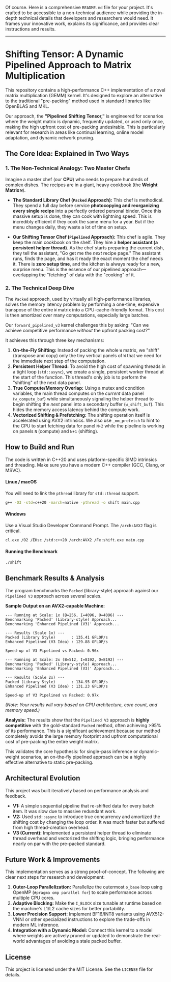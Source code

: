 Of course. Here is a comprehensive `README.md` file for your project. It's crafted to be accessible to a non-technical audience while providing the in-depth technical details that developers and researchers would need. It frames your innovative work, explains its significance, and provides clear instructions and results.

---

# Shifting Tensor: A Dynamic Pipelined Approach to Matrix Multiplication

This repository contains a high-performance C++ implementation of a novel matrix multiplication (GEMM) kernel. It's designed to explore an alternative to the traditional "pre-packing" method used in standard libraries like OpenBLAS and MKL.

Our approach, the **"Pipelined Shifting Tensor,"** is engineered for scenarios where the weight matrix is dynamic, frequently updated, or used only once, making the high upfront cost of pre-packing undesirable. This is particularly relevant for research in areas like continual learning, online model adaptation, and dynamic network pruning.

## The Core Idea: Explained in Two Ways

### 1. The Non-Technical Analogy: Two Master Chefs

Imagine a master chef (our **CPU**) who needs to prepare hundreds of complex dishes. The recipes are in a giant, heavy cookbook (the **Weight Matrix `W`**).

*   **The Standard Library Chef (`Packed` Approach):** This chef is methodical. They spend a full day before service **photocopying and reorganizing every single recipe** into a perfectly ordered personal binder. Once this massive setup is done, they can cook with lightning speed. This is incredibly efficient if they cook the same menu for a year. But if the menu changes daily, they waste a lot of time on setup.

*   **Our Shifting Tensor Chef (`Pipelined` Approach):** This chef is agile. They keep the main cookbook on the shelf. They hire a **helper assistant (a persistent helper thread)**. As the chef starts preparing the current dish, they tell the assistant, "Go get me the *next* recipe page." The assistant runs, finds the page, and has it ready the exact moment the chef needs it. There is **zero setup time**, and the kitchen is always ready for a new, surprise menu. This is the essence of our pipelined approach—overlapping the "fetching" of data with the "cooking" of it.

### 2. The Technical Deep Dive

The `Packed` approach, used by virtually all high-performance libraries, solves the memory latency problem by performing a one-time, expensive transpose of the entire `W` matrix into a CPU-cache-friendly format. This cost is then amortized over many computations, especially large batches.

Our `forward_pipelined_v3` kernel challenges this by asking: "Can we achieve competitive performance *without* the upfront packing cost?"

It achieves this through three key mechanisms:
1.  **On-the-Fly Shifting:** Instead of packing the whole `W` matrix, we "shift" (transpose and copy) only the tiny vertical panels of `W` that we need for the immediate next step of the computation.
2.  **Persistent Helper Thread:** To avoid the high cost of spawning threads in a tight loop (`std::async`), we create a single, persistent worker thread at the start of the function. This thread's only job is to perform the "shifting" of the next data panel.
3.  **True Compute/Memory Overlap:** Using a mutex and condition variables, the main thread computes on the *current* data panel (`w_compute_buf`) while simultaneously signaling the helper thread to begin shifting the *next* panel into a secondary buffer (`w_shift_buf`). This hides the memory access latency behind the compute work.
4.  **Vectorized Shifting & Prefetching:** The shifting operation itself is accelerated using AVX2 intrinsics. We also use `_mm_prefetch` to hint to the CPU to start fetching data for panel `N+2` while the pipeline is working on panels `N` (compute) and `N+1` (shifting).

## How to Build and Run

The code is written in C++20 and uses platform-specific SIMD intrinsics and threading. Make sure you have a modern C++ compiler (GCC, Clang, or MSVC).

#### Linux / macOS
You will need to link the `pthread` library for `std::thread` support.
```sh
g++ -O3 -std=c++20 -march=native -pthread -o shift main.cpp
```

#### Windows
Use a Visual Studio Developer Command Prompt. The `/arch:AVX2` flag is critical.
```sh
cl.exe /O2 /EHsc /std:c++20 /arch:AVX2 /Fe:shift.exe main.cpp
```

#### Running the Benchmark
```sh
./shift
```

## Benchmark Results & Analysis

The program benchmarks the `Packed` (library-style) approach against our `Pipelined V3` approach across several scales.

**Sample Output on an AVX2-capable Machine:**
```
--- Running at Scale: 1x (B=256, I=4096, O=4096) ---
Benchmarking 'Packed' (Library-style) Approach...
Benchmarking 'Enhanced Pipelined (V3)' Approach...

--- Results (Scale 1x) ---
Packed (Library Style)       : 135.41 GFLOP/s
Enhanced Pipelined (V3 Idea) : 129.88 GFLOP/s

Speed-up of V3 Pipelined vs Packed: 0.96x

--- Running at Scale: 2x (B=512, I=8192, O=8192) ---
Benchmarking 'Packed' (Library-style) Approach...
Benchmarking 'Enhanced Pipelined (V3)' Approach...

--- Results (Scale 2x) ---
Packed (Library Style)       : 134.95 GFLOP/s
Enhanced Pipelined (V3 Idea) : 131.23 GFLOP/s

Speed-up of V3 Pipelined vs Packed: 0.97x
```
*(Note: Your results will vary based on CPU architecture, core count, and memory speed.)*

**Analysis:**
The results show that the `Pipelined V3` approach is **highly competitive** with the gold-standard `Packed` method, often achieving >95% of its performance. This is a significant achievement because our method completely avoids the large memory footprint and upfront computational cost of pre-packing the entire weight matrix.

This validates the core hypothesis: for single-pass inference or dynamic-weight scenarios, an on-the-fly pipelined approach can be a highly effective alternative to static pre-packing.

## Architectural Evolution

This project was built iteratively based on performance analysis and feedback.
*   **V1:** A simple sequential pipeline that re-shifted data for every batch item. It was slow due to massive redundant work.
*   **V2:** Used `std::async` to introduce true concurrency and amortized the shifting cost by changing the loop order. It was much faster but suffered from high thread-creation overhead.
*   **V3 (Current):** Implemented a persistent helper thread to eliminate thread overhead and vectorized the shifting logic, bringing performance nearly on par with the pre-packed standard.

## Future Work & Improvements

This implementation serves as a strong proof-of-concept. The following are clear next steps for research and development:
1.  **Outer-Loop Parallelization:** Parallelize the outermost `o_base` loop using OpenMP (`#pragma omp parallel for`) to scale performance across multiple CPU cores.
2.  **Adaptive Blocking:** Make the `I_BLOCK` size tunable at runtime based on the machine's L1/L2 cache sizes for better portability.
3.  **Lower Precision Support:** Implement BF16/INT8 variants using AVX512-VNNI or other specialized instructions to explore the trade-offs in modern ML inference.
4.  **Integration with a Dynamic Model:** Connect this kernel to a model where weights are actively pruned or updated to demonstrate the real-world advantages of avoiding a stale packed buffer.

## License
This project is licensed under the MIT License. See the `LICENSE` file for details.